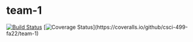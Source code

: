 # team-1

[![Build Status](https://app.travis-ci.com/csci-499-fa22/team-1.svg?token=zjLGh1bQbp5yshWnmWjD&branch=main)](https://app.travis-ci.com/csci-499-fa22/team-1)
[![Coverage Status](https://coveralls.io/repos/github/csci-499-fa22/team-1/badge.svg?)](https://coveralls.io/github/csci-499-fa22/team-1)
